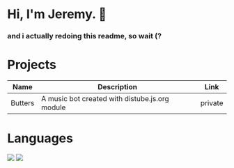 # Hi, I'm Jeremy. 👋
### and i actually redoing this readme, so wait (?

# Projects

| Name | Description | Link |
|--------|-------------|--------|
| Butters | A music bot created with distube.js.org module | private |

# Languages

![](https://img.shields.io/badge/JavaScript-323330?style=for-the-badge&logo=javascript&logoColor=F7DF1E)
![](https://img.shields.io/badge/Lua-2C2D72?style=for-the-badge&logo=lua&logoColor=white)
